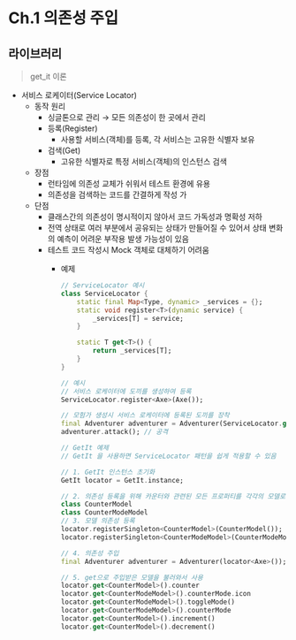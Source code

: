 # Ch.1 의존성 주입

## 라이브러리

> get_it 이론
>
- 서비스 로케이터(Service Locator)
    - 동작 원리
        - 싱글톤으로 관리 → 모든 의존성이 한 곳에서 관리
        - 등록(Register)
            - 사용할 서비스(객체)를 등록, 각 서비스는 고유한 식별자 보유
        - 검색(Get)
            - 고유한 식별자로 특정 서비스(객체)의 인스턴스 검색
    - 장점
        - 런타임에 의존성 교체가 쉬워서 테스트 환경에 유용
        - 의존성을 검색하는 코드를 간결하게 작성 가
    - 단점
        - 클래스간의 의존성이 명시적이지 않아서 코드 가독성과 명확성 저하
        - 전역 상태로 여러 부분에서 공유되는 상태가 만들어질 수 있어서 상태 변화의 예측이 어려운 부작용 발생 가능성이 있음
        - 테스트 코드 작성시 Mock 객체로 대체하기 어려움
          - 예제

              ```dart
              // ServiceLocator 예시
              class ServiceLocator {
                  static final Map<Type, dynamic> _services = {};
                  static void register<T>(dynamic service) {
                      _services[T] = service;
                  }
        	
                  static T get<T>() {
                      return _services[T];
                  }
              }
        
              // 예시
              // 서비스 로케이터에 도끼를 생성하여 등록
              ServiceLocator.register<Axe>(Axe());
        
              // 모험가 생성시 서비스 로케이터에 등록된 도끼를 장착
              final Adventurer adventurer = Adventurer(ServiceLocator.get<Axe>());
              adventurer.attack(); // 공격
              ```

              ```dart
              // GetIt 예제
              // GetIt 을 사용하면 ServiceLocator 패턴을 쉽게 적용할 수 있음
        
              // 1. GetIt 인스턴스 초기화
              GetIt locator = GetIt.instance;
        
              // 2. 의존성 등록을 위해 카운터와 관련된 모든 프로퍼티를 각각의 모델로 변환
              class CounterModel
              class CounterModeModel
              // 3. 모델 의존성 등록
              locator.registerSingleton<CounterModel>(CounterModel());
              locator.registerSingleton<CounterModeModel>(CounterModeModel());
        
              // 4. 의존성 주입
              final Adventurer adventurer = Adventurer(locator<Axe>());
        
              // 5. get으로 주입받은 모델을 불러와서 사용
              locator.get<CounterModel>().counter
              locator.get<CounterModeModel>().counterMode.icon
              locator.get<CounterModeModel>().toggleMode()
              locator.get<CounterModeModel>().counterMode
              locator.get<CounterModel>().increment()
              locator.get<CounterModel>().decrement()
              ```